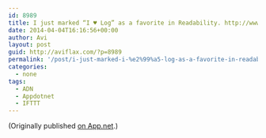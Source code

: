 ```yaml
---
id: 8989
title: I just marked “I ♥ Log” as a favorite in Readability. http://www.readability.com/articles/tuvhthlf
date: 2014-04-04T16:16:56+00:00
author: Avi
layout: post
guid: http://aviflax.com/?p=8989
permalink: '/post/i-just-marked-i-%e2%99%a5-log-as-a-favorite-in-readability-httpwww-readability-comarticlestuvhthlf/'
categories:
  - none
tags:
  - ADN
  - Appdotnet
  - IFTTT
---
```

(Originally published [on App.net](http://alpha.app.net/aviflax/post/27685159).)